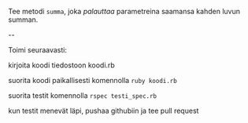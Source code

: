 Tee metodi `summa`, joka _palauttaa_ parametreina saamansa kahden luvun summan.

--

Toimi seuraavasti:

kirjoita koodi tiedostoon koodi.rb

suorita koodi paikallisesti komennolla `ruby koodi.rb`

suorita testit komennolla `rspec testi_spec.rb`

kun testit menevät läpi, pushaa githubiin ja tee pull request

